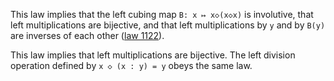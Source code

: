 This law implies that the left cubing map `B: x ↦ x◇(x◇x)` is involutive, that left multiplications are bijective, and that left multiplications by `y` and by `B(y)` are inverses of each other ([law 1122](https://teorth.github.io/equational_theories/implications/?1122)).

This law implies that left multiplications are bijective.  The left division operation defined by `x ◇ (x : y) = y` obeys the same law.

